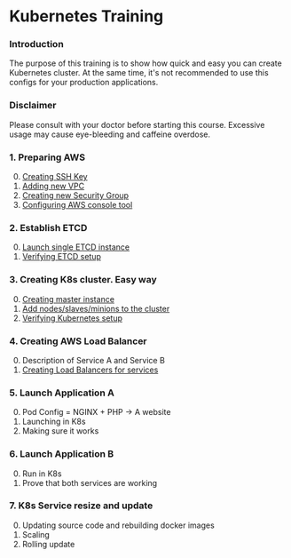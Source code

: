 # Kubernetes Training

### Introduction

The purpose of this training is to show how quick and easy you can create Kubernetes cluster. At the same time, it's not recommended to use this configs for your production applications.

### Disclaimer

Please consult with your doctor before starting this course. Excessive usage may cause eye-bleeding and caffeine overdose.  

### 1. Preparing AWS

  0. [Creating SSH Key](/chapter-1/1.md)
  0. [Adding new VPC](/chapter-1/2.md)
  0. [Creating new Security Group](/chapter-1/3.md)
  0. [Configuring AWS console tool](/chapter-1/4.md)
  
### 2. Establish ETCD

  0. [Launch single ETCD instance](/chapter-2/1.md)
  0. [Verifying ETCD setup](/chapter-2/2.md)

### 3. Creating K8s cluster. Easy way

  0. [Creating master instance](/chapter-3/1.md)
  0. [Add nodes/slaves/minions to the cluster](/chapter-3/2.md)
  0. [Verifying Kubernetes setup](/chapter-3/3.md)

### 4. Creating AWS Load Balancer

  0. Description of Service A and Service B
  0. [Creating Load Balancers for services](/chapter-4/2.md)
  
### 5. Launch Application A

  0. Pod Config = NGINX + PHP -> A website
  0. Launching in K8s
  0. Making sure it works

### 6. Launch Application B

  0. Run in K8s
  0. Prove that both services are working
  
### 7. K8s Service resize and update

  0. Updating source code and rebuilding docker images
  0. Scaling
  0. Rolling update
 